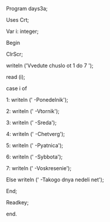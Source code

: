 Program days3a;

Uses Crt;

Var i: integer;

Begin

ClrScr;

writeln ('Vvedute chuslo ot 1 do 7 ');

read (i);

case i of

1: writeln (' -Ponedelnik');

2: writeln (' -Vtornik');

3: writeln (' -Sreda');

4: writeln (' -Chetverg');

5: writeln (' -Pyatnica');

6: writeln (' -Sybbota');

7: writeln (' -Voskresenie');

Else writeln (' -Takogo dnya nedeli net');

End;

Readkey;

end.
